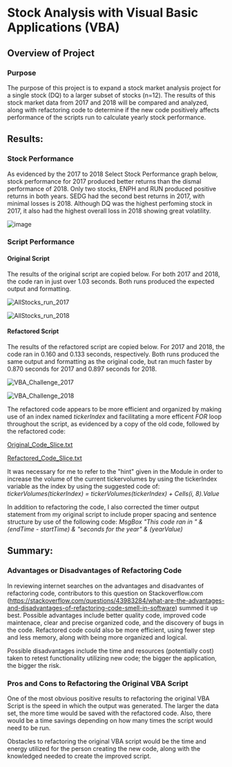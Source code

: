 


# Stock Analysis with Visual Basic Applications (VBA)

## Overview of Project

### Purpose
The purpose of this project is to expand a stock market analysis project for a single stock (DQ) to a larger subset of stocks (n=12).  The results of this stock market data from 2017 and 2018 will be compared and analyzed, along with refactoring code to determine if the new code positively affects performance of the scripts run to calculate yearly stock performance.

## Results: 
### Stock Performance
As evidenced by the 2017 to 2018 Select Stock Performance graph below, stock performance for 2017 produced better returns than the dismal performance of 2018. Only two stocks, ENPH and RUN produced positive returns in both years.  SEDG had the second best returns in 2017, with minimal losses is 2018.  Although DQ was the highest perfoming stock in 2017, it also had the highest overall loss in 2018 showing great volatility.

![image](https://user-images.githubusercontent.com/102322707/166079568-b36c57c3-ad69-4a4a-bec8-812a360d6bc9.png)

### Script Performance
#### Original Script
The results of the original script are copied below.  For both 2017 and 2018, the code ran in just over 1.03 seconds.  Both runs produced the expected output and formatting.

![AllStocks_run_2017](https://user-images.githubusercontent.com/102322707/167197444-f1370c71-8476-492b-bc6f-6fc6a00a50e2.PNG) 

![AllStocks_run_2018](https://user-images.githubusercontent.com/102322707/167197559-4013a070-05a1-4019-9f78-0f76626f2d0c.PNG)

#### Refactored Script
The results of the refactored script are copied below.  For 2017 and 2018, the code ran in 0.160 and 0.133 seconds, respectively.  Both runs produced the same output and formatting as the original code, but ran much faster by 0.870 seconds for 2017 and 0.897 seconds for 2018.

![VBA_Challenge_2017](https://user-images.githubusercontent.com/102322707/167198080-fca92884-5ff1-4755-950d-525ba376d15e.PNG)

![VBA_Challenge_2018](https://user-images.githubusercontent.com/102322707/167198094-138f5329-9834-4070-8db4-7c3dc5eb3af9.PNG)

The refactored code appears to be more efficient and organized by making use of an index named *tickerIndex* and facilitating a more efficent *FOR* loop throughout the script, as evidenced by a copy of the old code, followed by the refactored code:

[Original_Code_Slice.txt](https://github.com/jenchick/stock-analysis/files/8643991/Original_Code_Slice.txt)

[Refactored_Code_Slice.txt](https://github.com/jenchick/stock-analysis/files/8643994/Refactored_Code_Slice.txt)

It was necessary for me to refer to the "hint" given in the Module in order to increase the volume of the current tickervolumes by using the tickerIndex variable as the index by using the suggested code of:  *tickerVolumes(tickerIndex) = tickerVolumes(tickerIndex) + Cells(i, 8).Value*

In addition to refactoring the code, I also corrected the timer output statement from my original script to include proper spacing and sentence structure by use of the following code: *MsgBox "This code ran in " & (endTime - startTime) & "seconds for the year" & (yearValue)*

## Summary: 
### Advantages or Disadvantages of Refactoring Code
In reviewing internet searches on the advantages and disadvantes of refactoring code, contributors to this question on Stackoverflow.com (https://stackoverflow.com/questions/43983284/what-are-the-advantages-and-disadvantages-of-refactoring-code-smell-in-software) summed it up best.  Possible advantages include better quality code, improved code maintenace, clear and precise organized code, and the discovery of bugs in the code. Refactored code could also be more efficient, using fewer step and less memory, along with being more organized and logical.

Possible disadvantages include the time and resources (potentially cost) taken to retest functionality utilizing new code; the bigger the application, the bigger the risk.

### Pros and Cons to Refactoring the Original VBA Script
One of the most obvious positive results to refactoring the original VBA Script is the speed in which the output was generated. The larger the data set, the more time would be saved with the refactored code.  Also, there would be a time savings depending on how many times the script would need to be run.  

Obstacles to refactoring the original VBA script would be the time and energy utilized for the person creating the new code, along with the knowledged needed to create the improved script.   
